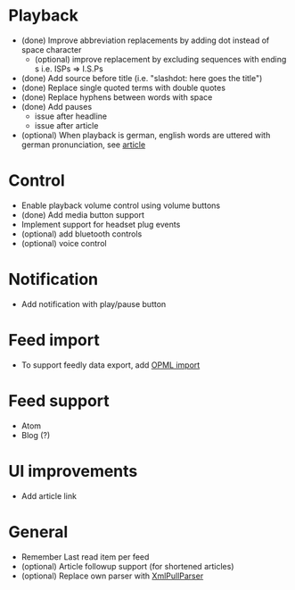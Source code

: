 Playback
========
  - (done) Improve abbreviation replacements by adding dot instead of space character
    - (optional) improve replacement by excluding sequences with ending s i.e. ISPs => I.S.Ps
  - (done) Add source before title (i.e. "slashdot: here goes the title")
  - (done) Replace single quoted terms with double quotes
  - (done) Replace hyphens between words with space
  - (done) Add pauses
    - issue after headline
    - issue after article
  - (optional) When playback is german, english words are uttered with german pronunciation, see [article](https://code.google.com/p/language-detection/)

Control
=======
  - Enable playback volume control using volume buttons
  - (done) Add media button support
  - Implement support for headset plug events
  - (optional) add bluetooth controls
  - (optional) voice control

Notification
============
  - Add notification with play/pause button

Feed import
===========
  - To support feedly data export, add [OPML import](http://feedly.com/#opml)

Feed support
============
  - Atom
  - Blog (?)
  
UI improvements
===============
  - Add article link

General
=======
  - Remember Last read item per feed
  - (optional) Article followup support (for shortened articles)
  - (optional) Replace own parser with [XmlPullParser](http://developer.android.com/reference/org/xmlpull/v1/XmlPullParser.html)